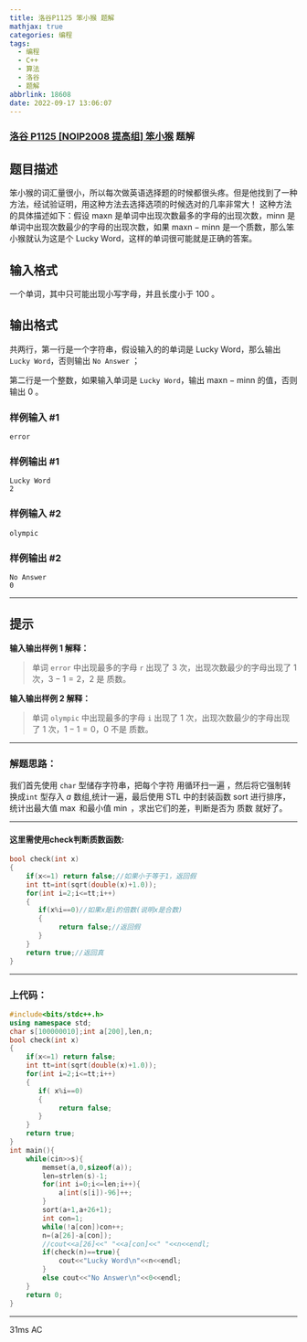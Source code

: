 ```yaml
---
title: 洛谷P1125 笨小猴 题解
mathjax: true
categories: 编程
tags:
  - 编程
  - C++
  - 算法
  - 洛谷
  - 题解
abbrlink: 18608
date: 2022-09-17 13:06:07
---
```

### [洛谷 P1125 [NOIP2008 提高组] 笨小猴](https://www.luogu.com.cn/problem/P1125) 题解
## 题目描述

笨小猴的词汇量很小，所以每次做英语选择题的时候都很头疼。但是他找到了一种方法，经试验证明，用这种方法去选择选项的时候选对的几率非常大！
这种方法的具体描述如下：假设 $\text{maxn}$ 是单词中出现次数最多的字母的出现次数，$\text{minn}$ 是单词中出现次数最少的字母的出现次数，如果 $\text{maxn}-\text{minn}$ 是一个质数，那么笨小猴就认为这是个 Lucky Word，这样的单词很可能就是正确的答案。

## 输入格式

一个单词，其中只可能出现小写字母，并且长度小于 $100$ 。

## 输出格式

共两行，第一行是一个字符串，假设输入的的单词是 Lucky Word，那么输出 `Lucky Word`，否则输出 `No Answer` ；

第二行是一个整数，如果输入单词是 `Lucky Word`，输出 $\text{maxn}-\text{minn}$ 的值，否则输出 $0$ 。

### 样例输入 #1

```
error
```

### 样例输出 #1

```
Lucky Word
2
```

### 样例输入 #2

```
olympic
```

### 样例输出 #2

```
No Answer
0
```

***

## 提示

**输入输出样例 1 解释：**

>单词 `error` 中出现最多的字母 $\texttt r$ 出现了 $3$ 次，出现次数最少的字母出现了 $1$ 次，$3-1=2$，$2$ 是 质数。

**输入输出样例 2 解释：**

>单词 `olympic` 中出现最多的字母 $\texttt i$ 出现了 $1$ 次，出现次数最少的字母出现了 $1$ 次，$1-1=0$，$0$ 不是 质数。

***
### 解题思路：  
我们首先使用 ``char`` 型储存字符串，把每个字符 用循环扫一遍 ，然后将它强制转换成``int`` 型存入 $a$ 数组,统计一遍，最后使用 STL 中的封装函数 $\text{sort}$ 进行排序，统计出最大值 $\max$ 和最小值 $\min$ ，求出它们的差，判断是否为 质数 就好了。
***
#### 这里需使用check判断质数函数:
```cpp
bool check(int x)
{
    if(x<=1) return false;//如果小于等于1，返回假
    int tt=int(sqrt(double(x)+1.0));
    for(int i=2;i<=tt;i++)
    {
       if(x%i==0)//如果x是i的倍数(说明x是合数)
       {
            return false;//返回假
       }
    }
    return true;//返回真
}
```
***
### 上代码：
```cpp
#include<bits/stdc++.h>
using namespace std;
char s[100000010];int a[200],len,n;
bool check(int x)
{
    if(x<=1) return false;
    int tt=int(sqrt(double(x)+1.0));
    for(int i=2;i<=tt;i++)
    {
       if( x%i==0)
       {
            return false;
       }
    }
    return true;
}
int main(){
	while(cin>>s){
		memset(a,0,sizeof(a));
		len=strlen(s)-1;
		for(int i=0;i<=len;i++){
			a[int(s[i])-96]++;
		}
		sort(a+1,a+26+1);
		int con=1;
		while(!a[con])con++;
		n=(a[26]-a[con]);
		//cout<<a[26]<<" "<<a[con]<<" "<<n<<endl;
		if(check(n)==true){
			cout<<"Lucky Word\n"<<n<<endl;
		}
		else cout<<"No Answer\n"<<0<<endl;
	}
	return 0;
}

```
***
$31 \text{ms  AC}$
